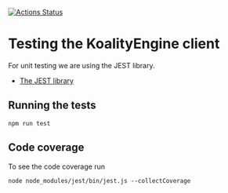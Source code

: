 [![Actions Status](https://github.com/leankoala-gmbh/leankoala-client-js/workflows/Run%20JEST%20tests/badge.svg)](https://github.com/leankoala-gmbh/leankoala-client-js/actions?query=workflow%3A%22Run+JEST+tests%22)

# Testing the KoalityEngine client

For unit testing we are using the JEST library. 

* [The JEST library](https://jestjs.io/)

## Running the tests

```shell script
npm run test
```

## Code coverage

To see the code coverage run
```shell script
node node_modules/jest/bin/jest.js --collectCoverage
```
